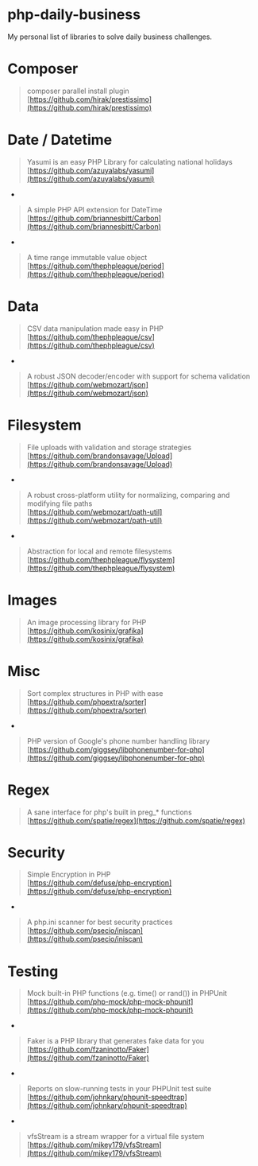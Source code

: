 # php-daily-business
My personal list of libraries to solve daily business challenges.

# Composer

> composer parallel install plugin  
> [https://github.com/hirak/prestissimo](https://github.com/hirak/prestissimo)

# Date / Datetime

> Yasumi is an easy PHP Library for calculating national holidays  
> [https://github.com/azuyalabs/yasumi](https://github.com/azuyalabs/yasumi)

-

> A simple PHP API extension for DateTime  
> [https://github.com/briannesbitt/Carbon](https://github.com/briannesbitt/Carbon)

-

> A time range immutable value object  
> [https://github.com/thephpleague/period](https://github.com/thephpleague/period)

# Data

> CSV data manipulation made easy in PHP  
> [https://github.com/thephpleague/csv](https://github.com/thephpleague/csv)

-

> A robust JSON decoder/encoder with support for schema validation  
> [https://github.com/webmozart/json](https://github.com/webmozart/json)

# Filesystem

> File uploads with validation and storage strategies  
> [https://github.com/brandonsavage/Upload](https://github.com/brandonsavage/Upload)

-

> A robust cross-platform utility for normalizing, comparing and modifying file paths    
> [https://github.com/webmozart/path-util](https://github.com/webmozart/path-util)

-

> Abstraction for local and remote filesystems  
> [https://github.com/thephpleague/flysystem](https://github.com/thephpleague/flysystem)

# Images

> An image processing library for PHP  
> [https://github.com/kosinix/grafika](https://github.com/kosinix/grafika)

# Misc

> Sort complex structures in PHP with ease  
> [https://github.com/phpextra/sorter](https://github.com/phpextra/sorter)

-

> PHP version of Google's phone number handling library  
> [https://github.com/giggsey/libphonenumber-for-php](https://github.com/giggsey/libphonenumber-for-php)

# Regex

> A sane interface for php's built in preg_* functions  
> [https://github.com/spatie/regex](https://github.com/spatie/regex) 

# Security

> Simple Encryption in PHP  
> [https://github.com/defuse/php-encryption](https://github.com/defuse/php-encryption)

-

> A php.ini scanner for best security practices  
> [https://github.com/psecio/iniscan](https://github.com/psecio/iniscan)

# Testing

> Mock built-in PHP functions (e.g. time() or rand()) in PHPUnit  
> [https://github.com/php-mock/php-mock-phpunit](https://github.com/php-mock/php-mock-phpunit)

-

> Faker is a PHP library that generates fake data for you  
> [https://github.com/fzaninotto/Faker](https://github.com/fzaninotto/Faker)

-

> Reports on slow-running tests in your PHPUnit test suite  
> [https://github.com/johnkary/phpunit-speedtrap](https://github.com/johnkary/phpunit-speedtrap)

-

> vfsStream is a stream wrapper for a virtual file system  
> [https://github.com/mikey179/vfsStream](https://github.com/mikey179/vfsStream)

